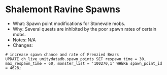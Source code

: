 # Shalemont Ravine Spawns

* What: Spawn point modifications for Stonevale mobs.
* Why: Several quests are inhibited by the poor spawn rates of certain mobs.
* Notes: N/A
* Changes:
```
# increase spawn chance and rate of Frenzied Bears
UPDATE ch_live_unitydatadb.spawn_points SET respawn_time = 30, max_respawn_time = 60, monster_list = '100270,1' WHERE spawn_point_id = 4628;
```
